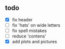 ## todo

- [X] fix header
- [ ] fix 'hats' on wide letters
- [ ] fix spell mistakes
- [ ] reduce 'contens'
- [X] add plots and pictures
